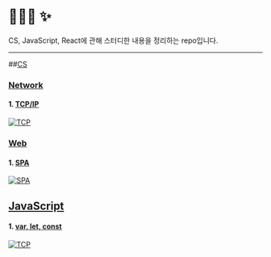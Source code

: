 # 👩🏻‍💻 ✨
CS, JavaScript, React에 관해 스터디한 내용을 정리하는 repo입니다.

<hr/>

##[CS](https://github.com/cs-interview-study/perfume/blob/main/CS/)

### [Network](https://github.com/cs-interview-study/perfume/blob/main/CS/Network/)

#### 1. [TCP/IP](https://github.com/cs-interview-study/perfume/blob/main/CS/Network/TCP_IP.md)

<a href="https://velog.io/@perfumellim/"> 
    <img alt="TCP" src="https://i.ibb.co/Fg34rsP/tcp-001.jpg" href="https://velog.io/@perfumellim/" 
    />
  </a>

### [Web](https://github.com/cs-interview-study/perfume/blob/main/CS/Web/)

#### 1. [SPA](https://github.com/cs-interview-study/perfume/blob/main/CS/Web/SPA.md)

<a href = "https://velog.io/@perfumellim/TIL-SPA%EC%9D%98-%EC%9E%A5%EB%8B%A8%EC%A0%90%EA%B3%BC-%EB%8B%A8%EC%A0%90%EC%9D%84-%EB%B3%B4%EC%99%84%ED%95%A0-%EC%88%98-%EC%9E%88%EB%8A%94-%EB%B0%A9%EB%B2%95">
    <img alt="SPA" src="https://media.vlpt.us/images/perfumellim/post/3d3dd1cc-4199-4696-9008-3dc4de4e811f/spa-001.jpg" href="https://velog.io/@perfumellim/TIL-SPA%EC%9D%98-%EC%9E%A5%EB%8B%A8%EC%A0%90%EA%B3%BC-%EB%8B%A8%EC%A0%90%EC%9D%84-%EB%B3%B4%EC%99%84%ED%95%A0-%EC%88%98-%EC%9E%88%EB%8A%94-%EB%B0%A9%EB%B2%95" 
    />
  </a>


## [JavaScript](https://github.com/cs-interview-study/perfume/blob/main/JavaScript/)

#### 1. [var, let, const](https://github.com/cs-interview-study/perfume/blob/main/JavaScript/var_let_const.md)

<a href = "https://velog.io/@perfumellim/TIL">
    <img alt="TCP" src="https://media.vlpt.us/images/perfumellim/post/71edf54d-b65a-4965-9b5e-45f252a6f828/var-001.jpg" href="https://velog.io/@perfumellim/TIL" 
    />
  </a>
